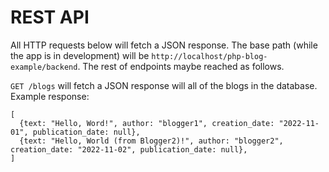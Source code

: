 
# REST API

All HTTP requests below will fetch a JSON response.  The base path (while the app is in development) will be `http://localhost/php-blog-example/backend`.  The rest of endpoints maybe reached as follows.

`GET /blogs` will fetch a JSON response will all of the blogs in the database.  Example response:

```
[
  {text: "Hello, Word!", author: "blogger1", creation_date: "2022-11-01", publication_date: null},
  {text: "Hello, World (from Blogger2)!", author: "blogger2", creation_date: "2022-11-02", publication_date: null},
]
```


